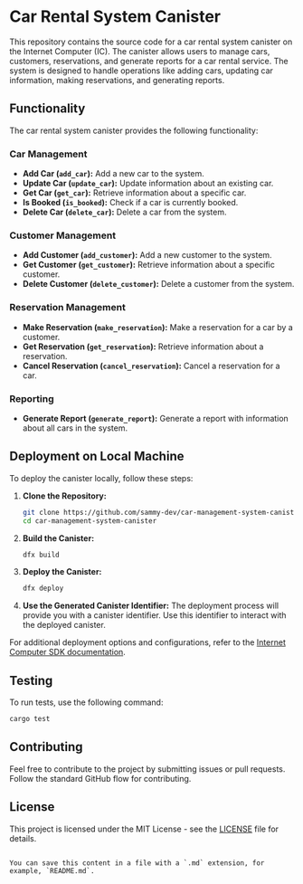 # Car Rental System Canister

This repository contains the source code for a car rental system canister on the Internet Computer (IC). The canister allows users to manage cars, customers, reservations, and generate reports for a car rental service. The system is designed to handle operations like adding cars, updating car information, making reservations, and generating reports.

## Functionality

The car rental system canister provides the following functionality:

### Car Management

- **Add Car (`add_car`):** Add a new car to the system.
- **Update Car (`update_car`):** Update information about an existing car.
- **Get Car (`get_car`):** Retrieve information about a specific car.
- **Is Booked (`is_booked`):** Check if a car is currently booked.
- **Delete Car (`delete_car`):** Delete a car from the system.

### Customer Management

- **Add Customer (`add_customer`):** Add a new customer to the system.
- **Get Customer (`get_customer`):** Retrieve information about a specific customer.
- **Delete Customer (`delete_customer`):** Delete a customer from the system.

### Reservation Management

- **Make Reservation (`make_reservation`):** Make a reservation for a car by a customer.
- **Get Reservation (`get_reservation`):** Retrieve information about a reservation.
- **Cancel Reservation (`cancel_reservation`):** Cancel a reservation for a car.

### Reporting

- **Generate Report (`generate_report`):** Generate a report with information about all cars in the system.

## Deployment on Local Machine

To deploy the canister locally, follow these steps:

1. **Clone the Repository:**
   ```bash
   git clone https://github.com/sammy-dev/car-management-system-canister.git
   cd car-management-system-canister
   ```

2. **Build the Canister:**
   ```bash
   dfx build
   ```

3. **Deploy the Canister:**
   ```bash
   dfx deploy
   ```

4. **Use the Generated Canister Identifier:**
   The deployment process will provide you with a canister identifier. Use this identifier to interact with the deployed canister.

For additional deployment options and configurations, refer to the [Internet Computer SDK documentation](https://sdk.dfinity.org/docs/quickstart/local-quickstart.html).

## Testing

To run tests, use the following command:

```bash
cargo test
```

## Contributing

Feel free to contribute to the project by submitting issues or pull requests. Follow the standard GitHub flow for contributing.

## License

This project is licensed under the MIT License - see the [LICENSE](LICENSE) file for details.
```

You can save this content in a file with a `.md` extension, for example, `README.md`.
